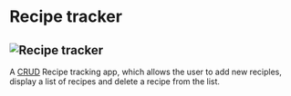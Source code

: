 # Recipe tracker

## ![Recipe tracker](https://i.postimg.cc/3RPTYqcb/Screenshot-2023-07-14-at-1-40-02-PM.png "Recipe tracking CRUD app")

A [CRUD](https://en.wikipedia.org/wiki/Create%2C_read%2C_update_and_delete) Recipe tracking app, which allows the user to add new reciples, display a list of recipes and delete a recipe from the list.
